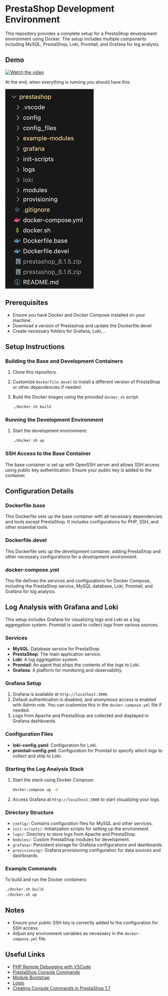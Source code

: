
# PrestaShop Development Environment

This repository provides a complete setup for a PrestaShop development environment using Docker. The setup includes multiple components including MySQL, PrestaShop, Loki, Promtail, and Grafana for log analysis.

## Demo

[![Watch the video](https://img.youtube.com/vi/-I7AREvHALY/default.jpg)](https://youtu.be/-I7AREvHALY)

At the end, when everything is running you should have this:

![alt text](19222828.png)

## Prerequisites

- Ensure you have Docker and Docker Compose installed on your machine.
- Download a version of Prestashop and update the Dockerfile.devel
- Create necessary folders for Grafana, Loki,...

## Setup Instructions

### Building the Base and Development Containers

1. Clone this repository.
2. Customize `Dockerfile.devel` to install a different version of PrestaShop or other dependencies if needed.
3. Build the Docker images using the provided `docker.sh` script:

   ```sh
   ./docker.sh build
   ```

### Running the Development Environment

1. Start the development environment:

   ```sh
   ./docker.sh up
   ```

### SSH Access to the Base Container

The base container is set up with OpenSSH server and allows SSH access using public key authentication. Ensure your public key is added to the container.

## Configuration Details

### Dockerfile.base

This Dockerfile sets up the base container with all necessary dependencies and tools except PrestaShop. It includes configurations for PHP, SSH, and other essential tools.

### Dockerfile.devel

This Dockerfile sets up the development container, adding PrestaShop and other necessary configurations for a development environment.

### docker-compose.yml

This file defines the services and configurations for Docker Compose, including the PrestaShop service, MySQL database, Loki, Promtail, and Grafana for log analysis.

## Log Analysis with Grafana and Loki

This setup includes Grafana for visualizing logs and Loki as a log aggregation system. Promtail is used to collect logs from various sources.

### Services

- **MySQL**: Database service for PrestaShop.
- **PrestaShop**: The main application service.
- **Loki**: A log aggregation system.
- **Promtail**: An agent that ships the contents of the logs to Loki.
- **Grafana**: A platform for monitoring and observability.

### Grafana Setup

1. Grafana is available at `http://localhost:3000`.
2. Default authentication is disabled, and anonymous access is enabled with Admin role. You can customize this in the `docker-compose.yml` file if needed.
3. Logs from Apache and PrestaShop are collected and displayed in Grafana dashboards.

### Configuration Files

- **loki-config.yaml**: Configuration for Loki.
- **promtail-config.yml**: Configuration for Promtail to specify which logs to collect and ship to Loki.

### Starting the Log Analysis Stack

1. Start the stack using Docker Compose:

   ```sh
   docker-compose up -d
   ```

2. Access Grafana at `http://localhost:3000` to start visualizing your logs.

### Directory Structure

- `config/`: Contains configuration files for MySQL and other services.
- `init-scripts/`: Initialization scripts for setting up the environment.
- `logs/`: Directory to store logs from Apache and PrestaShop.
- `modules/`: Custom PrestaShop modules for development.
- `grafana/`: Persistent storage for Grafana configurations and dashboards.
- `provisioning/`: Grafana provisioning configuration for data sources and dashboards.

### Example Commands

To build and run the Docker containers:

```sh
./docker.sh build
./docker.sh up
```

## Notes

- Ensure your public SSH key is correctly added to the configuration for SSH access.
- Adjust any environment variables as necessary in the `docker-compose.yml` file.

## Useful Links

- [PHP Remote Debugging with VSCode](https://ramyhakam.medium.com/php-remote-debugging-with-vscode-a-comprehensive-guide-f20e67000b7d)
- [PrestaShop Console Commands](https://github.com/nenes25/prestashop_console/blob/1.7/COMMANDS.md)
- [Module Bootstrap](https://github.com/friends-of-presta/demo-cqrs-hooks-usage-module)
- [Logio](http://logio.org/)
- [Creating Console Commands in PrestaShop 1.7](https://webkul.com/blog/create-your-own-console-command-in-prestashop-1-7/)
